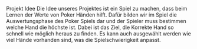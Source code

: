 Projekt Idee
Die Idee unseres Projektes ist ein Spiel zu machen, dass beim Lernen der Werte von Poker Händen hilft.
Dafür bilden wir im Spiel die Auswertungsphase des Poker Spiels dar und der Spieler muss bestimmen welche Hand die höchste ist. Dabei ist das Ziel, die Korrekte Hand so schnell wie möglich heraus zu finden. Es kann auch ausgewählt werden wie viel Hände vorhanden sind, was die Spielschwierigkeit anpasst. 
